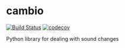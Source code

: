 # cambio

[![Build Status](https://travis-ci.org/tresoldi/cambio.svg?branch=master)](https://travis-ci.org/tresoldi/cambio)
[![codecov](https://codecov.io/gh/tresoldi/cambio/branch/master/graph/badge.svg)](https://codecov.io/gh/tresoldi/cambio)

Python library for dealing with sound changes
